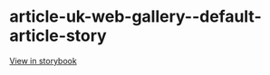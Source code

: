 # article-uk-web-gallery--default-article-story

[View in storybook](https://raw.githack.com/Independent-Digital-News-and-Media-Ltd/indy-pwamp-sb/PR-1917-sb/index.html?path=/story/article-uk-web-gallery--default-article-story)